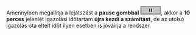 Amennyiben megállítja a lejátszást a **pause gombbal** ![alt text](Pause_gomb.png), akkor a **10 perces** jelenlét igazolási időtartam **újra kezdi a számítást**, de az utolsó igazolás óta eltelt időt ilyen esetben is jóváírja a rendszer.



